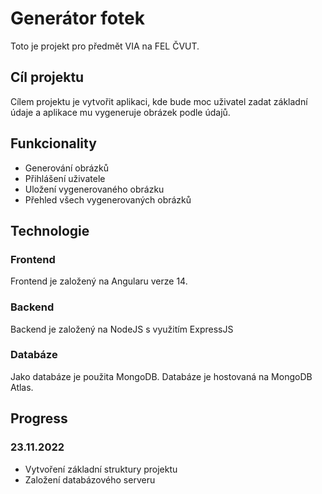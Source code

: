 # Generátor fotek

Toto je projekt pro předmět VIA na FEL ČVUT.

## Cíl projektu
Cílem projektu je vytvořit aplikaci, kde bude moc uživatel zadat základní údaje a aplikace mu vygeneruje obrázek podle údajů.

## Funkcionality
- Generování obrázků
- Přihlášení uživatele
- Uložení vygenerovaného obrázku
- Přehled všech vygenerovaných obrázků

## Technologie
### Frontend
Frontend je založený na Angularu verze 14.

### Backend
Backend je založený na NodeJS s využitím ExpressJS

### Databáze
Jako databáze je použita MongoDB. Databáze je hostovaná na MongoDB Atlas.

## Progress
### 23.11.2022
- Vytvoření základní struktury projektu
- Založení databázového serveru
